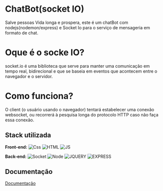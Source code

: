 # ChatBot(socket IO)
Salve pessoas Vida longa e prospera, este é um chatBot com nodejs(nodemon/express) e Socket Io para o serviço de mensageria em formato de chat.

# Oque é o socke IO?

socket.io é uma biblioteca que serve para manter uma comunicação em tempo real, bidirecional e que se baseia em eventos que acontecem entre o navegador e o servidor. 

# Como funciona?
O client (o usuário usando o navegador) tentará estabelecer uma conexão websocket, ou recorrerá à pesquisa longa do protocolo HTTP caso não faça essa conexão. 

## Stack utilizada
**Front-end:**
![Css](https://img.shields.io/badge/CSS3-1572B6?style=for-the-badge&logo=css3&logoColor=white)
![HTML](https://img.shields.io/badge/HTML5-E34F26?style=for-the-badge&logo=html5&logoColor=white)
![JS](https://img.shields.io/badge/JavaScript-323330?style=for-the-badge&logo=javascript&logoColor=F7DF1E)



**Back-end:** 
![Socket](https://img.shields.io/badge/Socket.io-010101?&style=for-the-badge&logo=Socket.io&logoColor=white)
![Node](https://img.shields.io/badge/Node.js-339933?style=for-the-badge&logo=nodedotjs&logoColor=white)
![JQUERY](https://img.shields.io/badge/jQuery-0769AD?style=for-the-badge&logo=jquery&logoColor=white)
![EXPRESS](https://img.shields.io/badge/Express.js-000000?style=for-the-badge&logo=express&logoColor=white)

## Documentação

[Documentação](https://socket.io/docs/v3/index.html)
